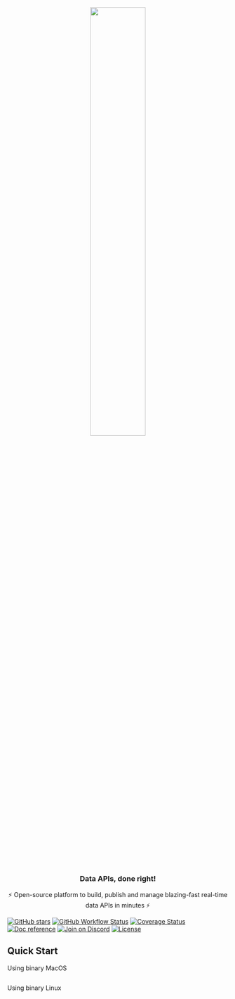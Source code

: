 <h2 align="center">
    <img src="https://getdozer.io/assets/logo-green.svg" width=50% href="https://https://getdozer.io/" target="_">
</h2>

<h3 align="center">
     Data APIs, done right!
</h3>
<p align="center">
     ⚡️ Open-source platform to build, publish and manage blazing-fast real-time data APIs in minutes ⚡️
</p>

[//]: # (Badges for md)
[//]: # (Reference: https://shields.io/)
[![GitHub stars](https://img.shields.io/github/stars/getdozer/dozer?style=social&label=Star&maxAge=2592000)](https://gitHub.com/getdozer/dozer/stargazers/)
[![GitHub Workflow Status](https://img.shields.io/github/workflow/status/getdozer/dozer/Dozer%20CI?style=flat)](https://github.com/getdozer/dozer/actions/workflows/dozer.yaml)
[![Coverage Status](https://coveralls.io/repos/github/getdozer/dozer/badge.svg?branch=main&t=kZMYaV)](https://coveralls.io/github/getdozer/dozer?branch=main)
[![Doc reference](https://img.shields.io/badge/doc-reference-green?style=flat)]()
[![Join on Discord](https://img.shields.io/badge/join-on%20discord-primary?style=flat)]()
[![License](https://img.shields.io/badge/license-ELv2-informational?style=flat)](https://github.com/getdozer/dozer/blob/main/LICENSE.txt)

[//]: # (Badges for html)
[//]: # (<p align="center">)
[//]: # (  <a href="https://gitHub.com/getdozer/dozer/stargazers/" target="_"><img src="https://img.shields.io/github/stars/getdozer/dozer?style=social&label=Star&maxAge=2592000" alt="stars"></a>)
[//]: # (  <a href="https://github.com/getdozer/dozer/actions/workflows/dozer.yaml" target="_"><img src="https://img.shields.io/github/workflow/status/getdozer/dozer/Dozer%20CI?style=flat" alt="build"></a>)
[//]: # (  <a href="https://coveralls.io/github/getdozer/dozer?branch=main" target="_"><img src="https://coveralls.io/repos/github/getdozer/dozer/badge.svg?branch=main&t=kZMYaV" alt="Coverage Status"></a>)
[//]: # (  <a><img src="https://img.shields.io/badge/doc-reference-green" alt="Doc reference"></a>)
[//]: # (  <a><img src="https://img.shields.io/badge/join-on%20discord-primary" alt="Join on Discord"></a>)
[//]: # (  <a href="https://github.com/meilisearch/meilisearch/blob/main/LICENSE" target="_"><img src="https://img.shields.io/badge/license-ELv2-informational" alt="License"></a>)
[//]: # (</p>)

## Quick Start

Using binary MacOS
```

```
Using binary Linux
```

```
